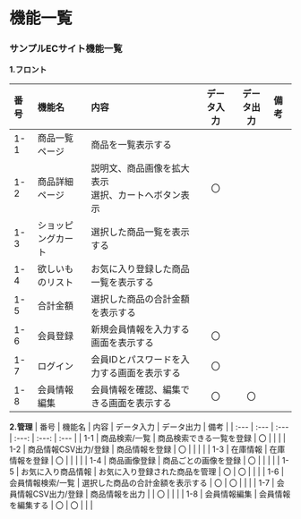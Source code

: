 # 機能一覧　
### サンプルECサイト機能一覧
**1.フロント**


| 番号 | 機能名 | 内容 | データ入力 | データ出力 | 備考 |
| :--- | :--- | :--- | :---: | :---: | :--- |
| 1-1 | 商品一覧ページ | 商品を一覧表示する |  |  |  |
| 1-2 | 商品詳細ページ | 説明文、商品画像を拡大表示<br>選択、カートへボタン表示 | 〇 |  |  |  |
| 1-3 | ショッピングカート | 選択した商品一覧を表示する |  |  |  |  |
| 1-4 | 欲しいものリスト | お気に入り登録した商品一覧を表示する |  |  |  |  |
| 1-5 | 合計金額 | 選択した商品の合計金額を表示する |  |  |  |  |
| 1-6 | 会員登録 | 新規会員情報を入力する画面を表示する | 〇 |  |  |  |
| 1-7 | ログイン | 会員IDとパスワードを入力する画面を表示する | 〇 |  |  |  |
| 1-8 | 会員情報編集 | 会員情報を確認、編集できる画面を表示する | 〇 | 〇 |  |  |


**2.管理**
| 番号 | 機能名 | 内容 | データ入力 | データ出力 | 備考 |
| :--- | :--- | :--- | :---: | :---: | :--- |
| 1-1 | 商品検索/一覧 | 商品検索できる一覧を登録 | 〇 |  |  |
| 1-2 | 商品情報CSV出力/登録 | 商品情報を登録 | 〇 |  |  |  |
| 1-3 | 在庫情報 | 在庫情報を登録 | 〇 |  |  |  |
| 1-4 | 商品画像登録 | 商品ごとの画像を登録 | 〇 |  |  |  |
| 1-5 | お気に入り商品情報 | お気に入り登録された商品を管理 | 〇 | 〇 |  |  |
| 1-6 | 会員情報検索/一覧 | 選択した商品の合計金額を表示する | 〇 | 〇 |  |  |
| 1-7 | 会員情報CSV出力/登録 | 商品情報を出力 |  | 〇 |  |  |
| 1-8 | 会員情報編集 | 会員情報を編集する | 〇 | 〇 |  |  |
